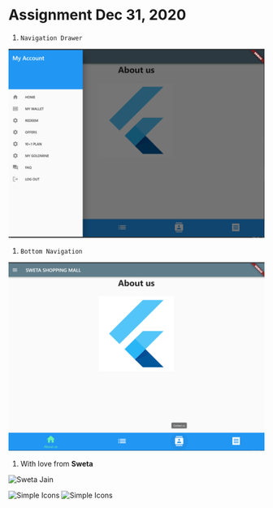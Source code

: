 
# Assignment Dec 31, 2020

1. `Navigation Drawer`

![Navigation Drawer](/android/app/src/main/res/drawable/screen_drawer.png)

1. `Bottom Navigation`

![Bottom Navigation](/android/app/src/main/res/drawable/about_us.png)



1. With love from  **Sweta** 

![Sweta Jain](/android/app/src/main/res/drawable/sweta_4.png)

<img src="https://external-content.duckduckgo.com/iu/?u=https%3A%2F%2Ftse4.mm.bing.net%2Fth%3Fid%3DOIP.SkoKdkU1v02J7ycFl2b2twHaHa%26pid%3DApi&f=1" alt="Simple Icons" width=300 height=300> <img src="https://avatars1.githubusercontent.com/u/14101776?s=200&v=4" alt="Simple Icons" width=300 height=300>

